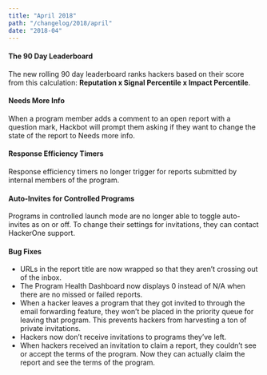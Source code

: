 ```yaml
---
title: "April 2018"
path: "/changelog/2018/april"
date: "2018-04"
---
```


#### The 90 Day Leaderboard
The new rolling 90 day leaderboard ranks hackers based on their score from this calculation: **Reputation x Signal Percentile x Impact Percentile**. 

#### Needs More Info 
When a program member adds a comment to an open report with a question mark, Hackbot will prompt them asking if they want to change the state of the report to Needs more info. 

#### Response Efficiency Timers
Response efficiency timers no longer trigger for reports submitted by internal members of the program. 

#### Auto-Invites for Controlled Programs
Programs in controlled launch mode are no longer able to toggle auto-invites as on or off. To change their settings for invitations, they can contact HackerOne support. 

#### Bug Fixes
* URLs in the report title are now wrapped so that they aren’t crossing out of the inbox. 
* The Program Health Dashboard now displays 0 instead of N/A when there are no missed or failed reports. 
* When a hacker leaves a program that they got invited to through the email forwarding feature, they won’t be placed in the priority queue for leaving that program. This prevents hackers from harvesting a ton of private invitations. 
* Hackers now don’t receive invitations to programs they’ve left. 
* When hackers received an invitation to claim a report, they couldn’t see or accept the terms of the program. Now they can actually claim the report and see the terms of the program. 
